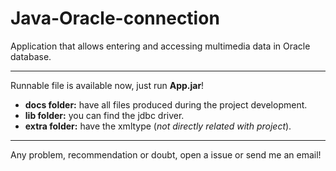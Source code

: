 Java-Oracle-connection
======================

Application that allows entering and accessing multimedia data in Oracle database.

----

Runnable file is available now, just run __App.jar__!

+ __docs folder:__ have all files produced during the project development. 
+ __lib folder:__ you can find the jdbc driver.
+ __extra folder:__ have the xmltype (_not directly related with project_).

----

Any problem, recommendation or doubt, open a issue or send me an email!
